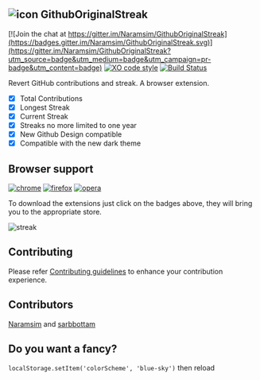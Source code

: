 ![icon](https://raw.githubusercontent.com/Naramsim/GithubOriginalStreak/master/chrome/icons/g48.png) GithubOriginalStreak
---

[![Join the chat at https://gitter.im/Naramsim/GithubOriginalStreak](https://badges.gitter.im/Naramsim/GithubOriginalStreak.svg)](https://gitter.im/Naramsim/GithubOriginalStreak?utm_source=badge&utm_medium=badge&utm_campaign=pr-badge&utm_content=badge) 
[![XO code style](https://img.shields.io/badge/code_style-XO-5ed9c7.svg)](https://github.com/sindresorhus/xo)
[![Build Status](https://travis-ci.org/Naramsim/GithubOriginalStreak.svg?branch=master)](https://travis-ci.org/Naramsim/GithubOriginalStreak)

Revert GitHub contributions and streak. A browser extension.
- [x] Total Contributions
- [x] Longest Streak
- [x] Current Streak
- [x] Streaks no more limited to one year
- [x] New Github Design compatible
- [x] Compatible with the new dark theme

## Browser support
[![chrome](https://img.shields.io/chrome-web-store/v/jgfeifpakohnblfnjdpigclinhbkocja)](https://chrome.google.com/webstore/detail/github-original-streak/jgfeifpakohnblfnjdpigclinhbkocja)
[![firefox](https://img.shields.io/amo/v/github-original-streak)](https://addons.mozilla.org/en-US/firefox/addon/github-original-streak/)
[![opera](https://img.shields.io/badge/opera-v1.14.4-brightgreen.svg)](https://addons.opera.com/it/extensions/details/github-original-streak/)

To download the extensions just click on the badges above, they will bring you to the appropriate store.

![streak](https://raw.githubusercontent.com/Naramsim/GithubOriginalStreak/master/media/Screen.png)

## Contributing

Please refer [Contributing guidelines](contributing.md) to enhance your contribution experience.

## Contributors
[Naramsim](https://github.com/Naramsim) and [sarbbottam](https://github.com/sarbbottam)

## Do you want a fancy?

`localStorage.setItem('colorScheme', 'blue-sky')` then reload
